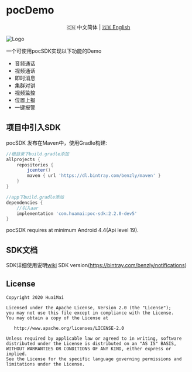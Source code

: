 # pocDemo

<p align="center">🇨🇳 中文简体  |  <a title="English" href="README.en.md">🇬🇧 English</a></p>

![Logo](https://s.beta.gtimg.com/rdmimg/exp/image2/2018/06/08/_27617a9f-5695-4cd8-ac5a-a05fe10f7525.png)

一个可使用pocSDK实现以下功能的Demo

  - 音频通话
  - 视频通话
  - 即时消息
  - 集群对讲
  - 视频监控
  - 位置上报
  - 一键报警

## 项目中引入SDK

pocSDK 发布在Maven中，使用Gradle构建:

```groovy
//根目录下build.gradle添加
allprojects {
    repositories {
        jcenter()
        maven { url 'https://dl.bintray.com/benzly/maven' }
    }
}

//app下build.gradle添加
dependencies {
    //引入aar
    implementation 'com.huamai:poc-sdk:2.2.0-dev5'
}
```

pocSDK requires at minimum Android 4.4(Api level 19).

## SDK文档

SDK详细使用说明[wiki](https://github.com/benzly/pocDemo/wiki)
SDK version(https://bintray.com/benzly/notifications)

## License

```text
Copyright 2020 HuaiMai

Licensed under the Apache License, Version 2.0 (the "License");
you may not use this file except in compliance with the License.
You may obtain a copy of the License at

   http://www.apache.org/licenses/LICENSE-2.0

Unless required by applicable law or agreed to in writing, software
distributed under the License is distributed on an "AS IS" BASIS,
WITHOUT WARRANTIES OR CONDITIONS OF ANY KIND, either express or implied.
See the License for the specific language governing permissions and
limitations under the License.
```
